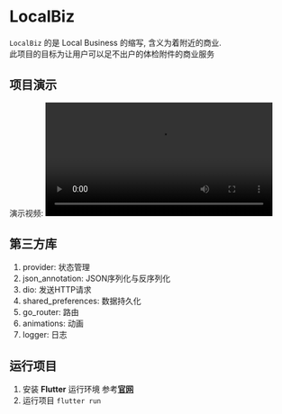 # LocalBiz
`LocalBiz` 的是 Local Business 的缩写, 含义为着附近的商业.  
此项目的目标为让用户可以足不出户的体检附件的商业服务  

## 项目演示
演示视频: 
<video autoplay width="80%">
  <source src="./img/flutter_demo.mp4" type="video/mp4">
</video>

## 第三方库
1. provider: 状态管理
2. json_annotation: JSON序列化与反序列化
3. dio: 发送HTTP请求
4. shared_preferences: 数据持久化
5. go_router: 路由
6. animations: 动画
7. logger: 日志

## 运行项目
1. 安装 **Flutter** 运行环境 参考[**官网**](https://docs.flutter.dev/get-started/install)
2. 运行项目 `flutter run`
